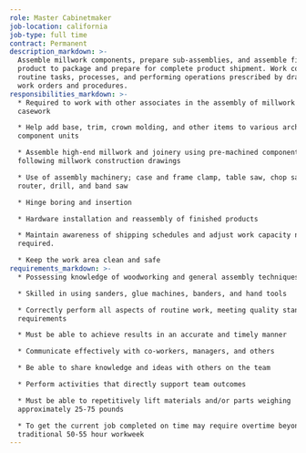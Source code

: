 ```yaml
---
role: Master Cabinetmaker
job-location: california
job-type: full time
contract: Permanent
description_markdown: >-
  Assemble millwork components, prepare sub-assemblies, and assemble finished
  product to package and prepare for complete product shipment. Work consists of
  routine tasks, processes, and performing operations prescribed by drawings,
  work orders and procedures.
responsibilities_markdown: >-
  * Required to work with other associates in the assembly of millwork and
  casework

  * Help add base, trim, crown molding, and other items to various architectural
  component units

  * Assemble high-end millwork and joinery using pre-machined components
  following millwork construction drawings

  * Use of assembly machinery; case and frame clamp, table saw, chop saw,
  router, drill, and band saw

  * Hinge boring and insertion

  * Hardware installation and reassembly of finished products

  * Maintain awareness of shipping schedules and adjust work capacity needs as
  required.

  * Keep the work area clean and safe
requirements_markdown: >-
  * Possessing knowledge of woodworking and general assembly techniques

  * Skilled in using sanders, glue machines, banders, and hand tools

  * Correctly perform all aspects of routine work, meeting quality standards and
  requirements

  * Must be able to achieve results in an accurate and timely manner

  * Communicate effectively with co-workers, managers, and others

  * Be able to share knowledge and ideas with others on the team

  * Perform activities that directly support team outcomes

  * Must be able to repetitively lift materials and/or parts weighing
  approximately 25-75 pounds

  * To get the current job completed on time may require overtime beyond the
  traditional 50-55 hour workweek
---
```


